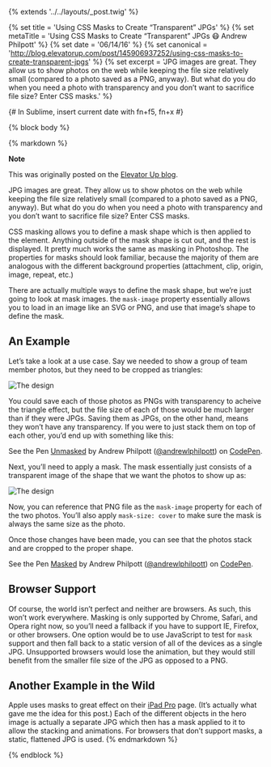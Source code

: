 {% extends '../../layouts/_post.twig' %}

{% set title = 'Using CSS Masks to Create “Transparent” JPGs' %}
{% set metaTitle = 'Using CSS Masks to Create “Transparent” JPGs 😷 Andrew Philpott' %}
{% set date = '06/14/16' %}
{% set canonical = 'http://blog.elevatorup.com/post/145906937252/using-css-masks-to-create-transparent-jpgs' %}
{% set excerpt = 'JPG images are great. They allow us to show photos on the web while keeping the file size relatively small (compared to a photo saved as a PNG, anyway). But what do you do when you need a photo with transparency and you don’t want to sacrifice file size? Enter CSS masks.' %}

{# In Sublime, insert current date with fn+f5, fn+x #}

{% block body %}

{% markdown %}
<aside class="note">
<strong class="note_hdg">Note</strong>

This was originally posted on the [Elevator Up blog](http://blog.elevatorup.com/post/145906937252/using-css-masks-to-create-transparent-jpgs).
</aside>

JPG images are great. They allow us to show photos on the web while keeping the file size relatively small (compared to a photo saved as a PNG, anyway). But what do you do when you need a photo with transparency and you don’t want to sacrifice file size? Enter CSS masks.

CSS masking allows you to define a mask shape which is then applied to the element. Anything outside of the mask shape is cut out, and the rest is displayed. It pretty much works the same as masking in Photoshop. The properties for masks should look familiar, because the majority of them are analogous with the different background properties (attachment, clip, origin, image, repeat, etc.)

There are actually multiple ways to define the mask shape, but we’re just going to look at mask images. the `mask-image` property essentially allows you to load in an image like an SVG or PNG, and use that image’s shape to define the mask.

## An Example

Let’s take a look at a use case. Say we needed to show a group of team member photos, but they need to be cropped as triangles:

![The design](http://elevatorup.com/tumblr-post-images/2016-05-06_css-masks/design.jpg)

You could save each of those photos as PNGs with transparency to acheive the triangle effect, but the file size of each of those would be much larger than if they were JPGs. Saving them as JPGs, on the other hand, means they won’t have any transparency. If you were to just stack them on top of each other, you’d end up with something like this:

<p data-height="266" data-theme-id="light" data-slug-hash="EKraeZ" data-default-tab="result" data-user="andrewlphilpott" data-embed-version="2" class="codepen">See the Pen <a href="http://codepen.io/andrewlphilpott/pen/EKraeZ/">Unmasked</a> by Andrew Philpott (<a href="http://codepen.io/andrewlphilpott">@andrewlphilpott</a>) on <a href="http://codepen.io">CodePen</a>.</p>
<script async src="//assets.codepen.io/assets/embed/ei.js"></script>

Next, you’ll need to apply a mask. The mask essentially just consists of a transparent image of the shape that we want the photos to show up as:

![The design](http://elevatorup.com/tumblr-post-images/2016-05-06_css-masks/mask.png)

Now, you can reference that PNG file as the `mask-image` property for each of the two photos. You’ll also apply `mask-size: cover` to make sure the mask is always the same size as the photo.

Once those changes have been made, you can see that the photos stack and are cropped to the proper shape.

<p data-height="266" data-theme-id="light" data-slug-hash="rePaZL" data-default-tab="result" data-user="andrewlphilpott" data-embed-version="2" class="codepen">See the Pen <a href="http://codepen.io/andrewlphilpott/pen/rePaZL/">Masked</a> by Andrew Philpott (<a href="http://codepen.io/andrewlphilpott">@andrewlphilpott</a>) on <a href="http://codepen.io">CodePen</a>.</p>
<script async src="//assets.codepen.io/assets/embed/ei.js"></script>

## Browser Support

Of course, the world isn’t perfect and neither are browsers. As such, this won’t work everywhere. Masking is only supported by Chrome, Safari, and Opera right now, so you’ll need a fallback if you have to support IE, Firefox, or other browsers. One option would be to use JavaScript to test for `mask` support and then fall back to a static version of all of the devices as a single JPG. Unsupported browsers would lose the animation, but they would still benefit from the smaller file size of the JPG as opposed to a PNG.

## Another Example in the Wild

Apple uses masks to great effect on their [iPad Pro](http://www.apple.com/ipad-pro/) page. (It’s actually what gave me the idea for this post.) Each of the different objects in the hero image is actually a separate JPG which then has a mask applied to it to allow the stacking and animations. For browsers that don’t support masks, a static, flattened JPG is used.
{% endmarkdown %}

{% endblock %}
